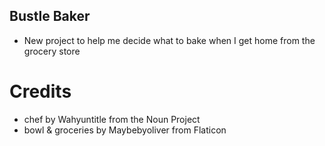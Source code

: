 ## Bustle Baker

* New project to help me decide what to bake when I get home from the grocery store

# Credits

* chef by Wahyuntitle from the Noun Project
* bowl & groceries by Maybebyoliver from Flaticon